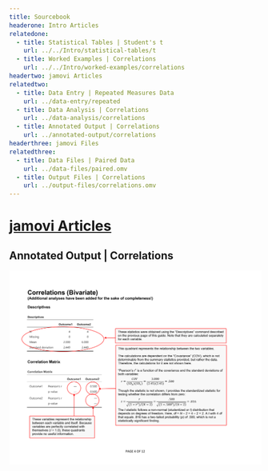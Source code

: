 ```yaml
---
title: Sourcebook
headerone: Intro Articles
relatedone:
  - title: Statistical Tables | Student's t
    url: ../../Intro/statistical-tables/t
  - title: Worked Examples | Correlations
    url: ../../Intro/worked-examples/correlations
headertwo: jamovi Articles
relatedtwo:
  - title: Data Entry | Repeated Measures Data
    url: ../data-entry/repeated
  - title: Data Analysis | Correlations
    url: ../data-analysis/correlations
  - title: Annotated Output | Correlations
    url: ../annotated-output/correlations
headerthree: jamovi Files
relatedthree:
  - title: Data Files | Paired Data
    url: ../data-files/paired.omv
  - title: Output Files | Correlations
    url: ../output-files/correlations.omv
---
```


# [jamovi Articles](../index.md)

## Annotated Output | Correlations

<p align="center"><kbd><img src="correlations.png"></kbd></p>
